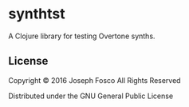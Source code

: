# synthtst

A Clojure library for testing Overtone synths.

## License

Copyright © 2016 Joseph Fosco All Rights Reserved

Distributed under the GNU General Public License
